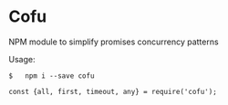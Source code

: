# Cofu

NPM module to simplify promises concurrency patterns


Usage:

```
$   npm i --save cofu

const {all, first, timeout, any} = require('cofu');

```
